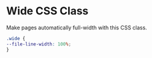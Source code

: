 # Wide CSS Class
Make pages automatically full-width with this CSS class.

```css
.wide {
--file-line-width: 100%;
}
```
